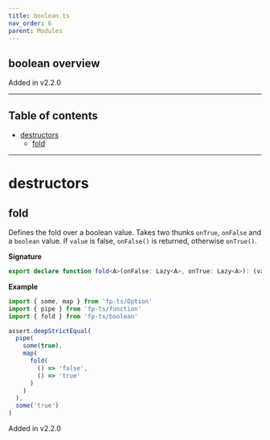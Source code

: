 ```yaml
---
title: boolean.ts
nav_order: 6
parent: Modules
---
```


## boolean overview

Added in v2.2.0

---

<h2 class="text-delta">Table of contents</h2>

- [destructors](#destructors)
  - [fold](#fold)

---

# destructors

## fold

Defines the fold over a boolean value.
Takes two thunks `onTrue`, `onFalse` and a `boolean` value.
If `value` is false, `onFalse()` is returned, otherwise `onTrue()`.

**Signature**

```ts
export declare function fold<A>(onFalse: Lazy<A>, onTrue: Lazy<A>): (value: boolean) => A
```

**Example**

```ts
import { some, map } from 'fp-ts/Option'
import { pipe } from 'fp-ts/function'
import { fold } from 'fp-ts/boolean'

assert.deepStrictEqual(
  pipe(
    some(true),
    map(
      fold(
        () => 'false',
        () => 'true'
      )
    )
  ),
  some('true')
)
```

Added in v2.2.0
